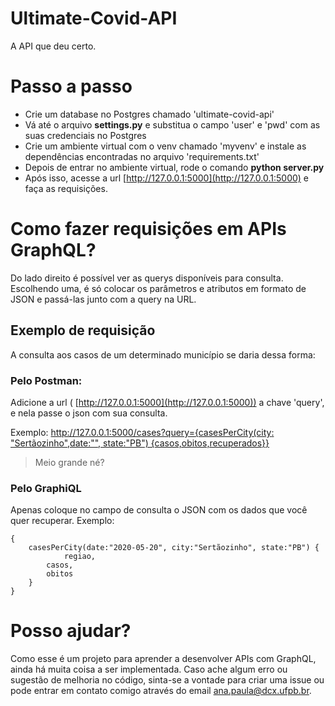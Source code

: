 # Ultimate-Covid-API
A API que deu certo.

# Passo a passo

* Crie um database no Postgres chamado 'ultimate-covid-api'
* Vá até o arquivo **settings.py** e substitua o campo 'user' e 'pwd' com as suas credenciais no Postgres
* Crie um ambiente virtual com o venv chamado 'myvenv' e instale as dependências encontradas no arquivo 'requirements.txt'
* Depois de entrar no ambiente virtual, rode o comando **python server.py**
* Após isso, acesse a url [http://127.0.0.1:5000](http://127.0.0.1:5000) e faça as requisições.

# Como fazer requisições em APIs GraphQL?

Do lado direito é possível ver as querys disponíveis para consulta. Escolhendo uma, é só colocar os parâmetros e atributos em formato de JSON e passá-las junto com a query na URL.

## Exemplo de requisição
A consulta aos casos de um determinado município se daria dessa forma:

 ### Pelo Postman:
 Adicione a url ( [http://127.0.0.1:5000](http://127.0.0.1:5000)) a chave 'query', e nela passe o json com sua consulta.
 
Exemplo: 
[http://127.0.0.1:5000/cases?query={casesPerCity(city: "Sertãozinho",date:"", state:"PB") {casos,obitos,recuperados}}](http://127.0.0.1:5000/cases%20?query=%7B%20%09casesPerCity%28city:%20%22Sert%C3%A3ozinho%22,%20date:%22%22,%20state:%22PB%22%29%20%7B%20%09%09casos,%20%09%09obitos,%20%20%09%09recuperados%20%09%7D%20%09%20%7D)

>Meio grande né?   

### Pelo GraphiQL
Apenas coloque no campo de consulta o JSON com os dados que você quer recuperar.
Exemplo:

    {
    	casesPerCity(date:"2020-05-20", city:"Sertãozinho", state:"PB") {
	    		regiao,
    		casos,
    		obitos
    	}
    }

# Posso ajudar?
Como esse é um projeto para aprender a desenvolver APIs com GraphQL, ainda há muita coisa a ser implementada. Caso ache algum erro ou sugestão de melhoria no código, sinta-se a vontade para criar uma issue ou pode entrar em contato comigo através do email ana.paula@dcx.ufpb.br.
